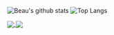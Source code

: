 ![Beau's github stats](https://github-readme-stats.vercel.app/api?username=beauwilliams&show_icons=true&theme=gruvbox)             ![Top Langs](https://github-readme-stats.vercel.app/api/top-langs/?username=beauwilliams&langs_count=8&layout=compact&theme=gruvbox)

<a href="">
  <img align="center" src="https://github-readme-stats.vercel.app/api/pin/?username=beauwilliamsa&repo=github-readme-stats&show_icons=true&theme=gruvbox" />
</a>
<a href="">
  <img align="center" src="https://github-readme-stats.vercel.app/api/top-langs/?username=beauwilliams&langs_count=8&layout=compact&theme=gruvbox" />
</a>
<!--![Top Languages Card](https://github-readme-stats.vercel.app/api/top-langs/?username=beauwilliams&theme=gruvbox)

<!--
**beauwilliams/beauwilliams** is a ✨ _special_ ✨ repository because its `README.md` (this file) appears on your GitHub profile.

Here are some ideas to get you started:

- 🔭 I’m currently working on ...
- 🌱 I’m currently learning ...
- 👯 I’m looking to collaborate on ...
- 🤔 I’m looking for help with ...
- 💬 Ask me about ...
- 📫 How to reach me: ...
- 😄 Pronouns: ...
- ⚡ Fun fact: ...
-->
